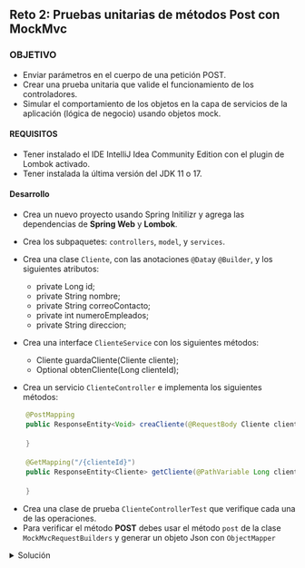 ## Reto 2: Pruebas unitarias de métodos Post con MockMvc

### OBJETIVO

- Enviar parámetros en el cuerpo de una petición POST.
- Crear una prueba unitaria que valide el funcionamiento de los controladores.
- Simular el comportamiento de los objetos en la capa de servicios de la aplicación (lógica de negocio) usando objetos mock.

#### REQUISITOS
- Tener instalado el IDE IntelliJ Idea Community Edition con el plugin de Lombok activado.
- Tener instalada la última versión del JDK 11 o 17.


#### Desarrollo
- Crea un nuevo proyecto usando Spring Initilizr y agrega las dependencias de **Spring Web** y **Lombok**.
- Crea los subpaquetes: `controllers`, `model`, y `services`.
- Crea una clase `Cliente`, con las anotaciones `@Data`y `@Builder`, y los siguientes atributos:
    - private Long id;
    - private String nombre;
    - private String correoContacto;
    - private int numeroEmpleados;
    - private String direccion;
- Crea una interface `ClienteService` con los siguientes métodos:
    - Cliente guardaCliente(Cliente cliente);
    - Optional<Cliente> obtenCliente(Long clienteId);
  
- Crea un servicio `ClienteController` e implementa los siguientes métodos:
```java
    @PostMapping
    public ResponseEntity<Void> creaCliente(@RequestBody Cliente cliente) {

    }

    @GetMapping("/{clienteId}")
    public ResponseEntity<Cliente> getCliente(@PathVariable Long clienteId) {

    }
```
- Crea una clase de prueba `ClienteControllerTest` que verifique cada una de las operaciones.
- Para verificar el método **POST** debes usar el método `post` de la clase `MockMvcRequestBuilders` y generar un objeto Json con `ObjectMapper`

<details>
	<summary>Solución</summary>

1. Crea un proyecto Maven usando Spring Initializr desde el IDE IntelliJ Idea.

2. En la ventana que se abre selecciona las siguientes opciones:
- Grupo, artefacto y nombre del proyecto.
- Tipo de proyecto: **Maven Project**.
- Lenguaje: **Java**.
- Forma de empaquetar la aplicación: **jar**.
- Versión de Java: **11**.

3. En la siguiente ventana elige **Spring Web** y **Lombok** como dependencias del proyecto. En automático se agregarán también las dependencias para realizar pruebas unitarias.

4. Dale un nombre y una ubicación al proyecto y presiona el botón *Finish*.

5. En el proyecto que se acaba de crear debes tener el siguiente paquete `org.bedu.java.backend.sesion7.reto2`. Dentro crea los subpaquetes: `controllers`, `model`, y `services`.

6. Dentro del paquete `model` crea una clase `Cliente` con los siguientes atributos, y las anotaciones `@Data` y `@Builder`:
```java
@Data
@Builder
public class Cliente {
    private Long id;
    private String nombre;
    private String correoContacto;
    private int numeroEmpleados;
    private String direccion;
}
```
7. En el paquete `services` crea una interface llamada `ClienteService`. Como no nos interesa implementar esta interface en este momento, la simularemos para realizar las pruebas unitarias.

```java
public class ClienteService {
}
```

8. Coloca dos métodos dentro de esta clase, uno para guardar a un `Cliente` y otro para recuperarlo por su id:
```java
public interface ClienteService {
    Cliente guardaCliente(Cliente cliente);

    Optional<Cliente> obtenCliente(Long clienteId);
}
```

9. En el paquete `controllers` agrega una clase `ClienteController` y decórala con `@RestController`. Esta clase será el punto de entrada de las peticiones y delegará sus funcionalidades a `ClienteService`:
```java
    @RestController
    @RequestMapping("/cliente")
    @RequiredArgsConstructor
    public class ClienteController {

    private final ClienteService clienteService;

    @PostMapping
    public ResponseEntity<Void> creaCliente(@RequestBody Cliente cliente) {

        Cliente clienteNuevo = clienteService.guardaCliente(cliente);

        return ResponseEntity.created(URI.create(String.valueOf(clienteNuevo.getId()))).build();
    }

    @GetMapping("/{clienteId}")
    public ResponseEntity<Cliente> getCliente(@PathVariable Long clienteId) {

        Optional<Cliente> clienteDb = clienteService.obtenCliente(clienteId);
        if (clienteDb.isEmpty()) {
            throw new ResponseStatusException(HttpStatus.NOT_FOUND, "El cliente especificado no existe.");
        }

        return ResponseEntity.ok(clienteDb.get());
    }
}
```

10. En el directorio de pruebas de Maven agrega una nueva clase llamada `ClienteControllerTest`.

11. Decora la nueva clase con la anotación `@WebMvcTest(ClienteController.class)`
```java
@WebMvcTest(ClienteController.class)
class ClienteControllerTest {

}
```

12. Agrega una instancia de tipo `MockMvc` y decórala con la anotación `@Autowired`:

```java
    @Autowired
    private MockMvc mockMvc;
```

13. Agrega una instancia de tipo `ClienteService` y decórala con la anotación `@MockBean`:

```java
    @MockBean
    private ClienteService clienteService;
```

14. Crea un método llamado `obtenClienteTest`y decóralo con la anotación `@Test`:
```java
   @Test
    public void obtenClienteTest() throws Exception {
        
    }
```

15. Dentro de este método indica el comportamiento que tendrá el objeto mock `clienteService` al invocar a su método `obtenCliente`. En este caso debe regresar un objeto de tipo `Optional<Cliente>`:
```java
  given(clienteService.obtenCliente(anyLong())).willReturn(Optional.of(Cliente.builder().id(1L).nombre("Nombre").correoContacto("cliente@contacto.com").build()));
```

16. Por último, usa el método `perform` de la instancia de `mockMvc` para simular una petición **GET**. Valida que los resutados regrsados son igual a los esperados.
```java
        mockMvc.perform(get("/cliente/1")
                .content(MediaType.APPLICATION_JSON_VALUE))
                .andExpect(status().isOk())
                .andExpect(content().contentTypeCompatibleWith(MediaType.APPLICATION_JSON))
                .andExpect(jsonPath("$.id", is(1)))
                .andExpect(jsonPath("$.correoContacto", is("cliente@contacto.com")))
                .andExpect(jsonPath("$.nombre", is("Nombre")));
```

El método completo queda de la siguiente forma:

```java
    @Test
    void obtenClienteTest() throws Exception {

        given(clienteService.obtenCliente(anyLong())).willReturn(Optional.of(Cliente.builder().id(1L).nombre("Nombre").correoContacto("cliente@contacto.com").build()));

        mockMvc.perform(get("/cliente/1")
                .content(MediaType.APPLICATION_JSON_VALUE))
                .andExpect(status().isOk())
                .andExpect(content().contentTypeCompatibleWith(MediaType.APPLICATION_JSON))
                .andExpect(jsonPath("$.id", is(1)))
                .andExpect(jsonPath("$.correoContacto", is("cliente@contacto.com")))
                .andExpect(jsonPath("$.nombre", is("Nombre")));
    }
```
17.Crea un método llamado `creaClienteTest`y decóralo con la anotación `@Test`:
```java
   @Test
    public void creaClienteTest() throws Exception {
        
    }
```

18. Dentro de este método indica el comportamiento que tendrá el objeto mock `clienteService` al invocar a su método `guardaCliente`. En este caso debe regresar un objeto de tipo `Cliente`:
```java
Cliente clienteParametro = Cliente.builder().nombre("Nombre").direccion("Direccion").numeroEmpleados(10).correoContacto("contacto@cliente.com").build();
Cliente clienteRespuesta = Cliente.builder().id(1L).nombre("Nombre").direccion("Direccion").numeroEmpleados(10).correoContacto("contacto@cliente.com").build();

given(clienteService.guardaCliente(clienteParametro)).willReturn(clienteRespuesta);
```

19. Por último, usa el método `perform` de la instancia de `mockMvc` para simular una petición **GET**. Valida que los resutados regrsados son igual a los esperados.
```java
        mockMvc.perform(post("/cliente")
                .contentType(MediaType.APPLICATION_JSON)
                .content(new ObjectMapper().writeValueAsString(clienteParametro)))
                .andExpect(status().isCreated());
```

El método completo queda de la siguiente forma:

```java
    @Test
    void creaClienteTest() throws Exception {
        Cliente clienteParametro = Cliente.builder().nombre("Nombre").direccion("Direccion").numeroEmpleados(10).correoContacto("contacto@cliente.com").build();
        Cliente clienteRespuesta = Cliente.builder().id(1L).nombre("Nombre").direccion("Direccion").numeroEmpleados(10).correoContacto("contacto@cliente.com").build();

        given(clienteService.guardaCliente(clienteParametro)).willReturn(clienteRespuesta);

        mockMvc.perform(post("/cliente")
                .contentType(MediaType.APPLICATION_JSON)
                .content(new ObjectMapper().writeValueAsString(clienteParametro)))
                .andExpect(status().isCreated());
    }
```

20. Ejecuta la prueba. Debes ver el siguiente resultado en la consola de IntelliJ:

![imagen](img/img_01.png)

</details>
